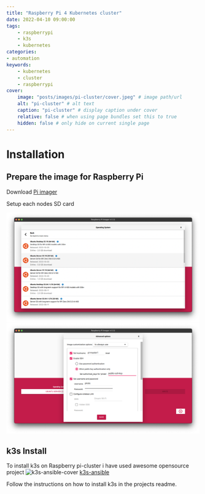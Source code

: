 ```yaml
---
title: "Raspberry Pi 4 Kubernetes cluster"
date: 2022-04-10 09:00:00
tags:
    - raspberrypi
    - k3s
    - kubernetes
categories:
- automation
keywords:
    - kubernetes
    - cluster
    - raspberrypi
cover:
    image: "posts/images/pi-cluster/cover.jpeg" # image path/url
    alt: "pi-cluster" # alt text
    caption: "pi-cluster" # display caption under cover
    relative: false # when using page bundles set this to true
    hidden: false # only hide on current single page
---
```


# Installation

## Prepare the image for Raspberry Pi

Download [Pi imager](https://www.raspberrypi.com/software/)

Setup each nodes SD card

![pi-imager1](/posts/images/pi-cluster/pi-imager-os.png)
![pi-imager2](/posts/images/pi-cluster/pi-imager-settings.png)

## k3s Install
To install k3s on Raspberry pi-cluster i have used awesome opensource project
![k3s-ansible-cover](https://camo.githubusercontent.com/1d58775f8b90fa83b237600ddc6112cad2e93e912d4b6b754e991a036631aa64/68747470733a2f2f696d672e796f75747562652e636f6d2f76692f43626b455763555a377a4d2f302e6a7067)
[k3s-ansible](https://github.com/techno-tim/k3s-ansible)

Follow the instructions on how to install k3s in the projects readme.
